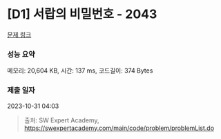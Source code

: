 # [D1] 서랍의 비밀번호 - 2043 

[문제 링크](https://swexpertacademy.com/main/code/problem/problemDetail.do?contestProbId=AV5QJ_8KAx8DFAUq) 

### 성능 요약

메모리: 20,604 KB, 시간: 137 ms, 코드길이: 374 Bytes

### 제출 일자

2023-10-31 04:03



> 출처: SW Expert Academy, https://swexpertacademy.com/main/code/problem/problemList.do